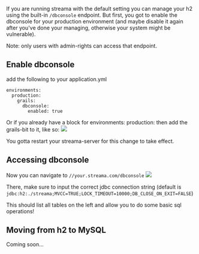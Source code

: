 If you are running streama with the default setting you can manage your h2 using the built-in `/dbconsole` endpoint. 
But first, you got to enable the dbconsole for your production environment (and maybe disable it again after you've done your managing, otherwise your system might be vulnerable). 

Note: only users with admin-rights can access that endpoint. 

## Enable dbconsole 
add the following to your application.yml
```
environments:
  production:
    grails:  
      dbconsole:
        enabled: true
```

Or if you already have a block for environments: production: then add the grails-bit to it, like so: 
![](https://i.imgur.com/mau7V9m.png)

You gotta restart your streama-server for this change to take effect. 

## Accessing dbconsole
Now you can navigate to `//your.streama.com/dbconsole`
![](https://imfascinated.org/img/wxr20vos8rz0teo28d5v.png)

There, make sure to input the correct jdbc connection string (default is `jdbc:h2:./streama;MVCC=TRUE;LOCK_TIMEOUT=10000;DB_CLOSE_ON_EXIT=FALSE`)

This should list all tables on the left and allow you to do some basic sql operations! 

## Moving from h2 to MySQL
Coming soon... 

